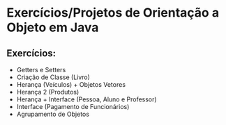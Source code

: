 # Exercícios/Projetos de Orientação a Objeto em Java

## Exercícios:
* Getters e Setters
* Criação de Classe (Livro)
* Herança (Veículos) + Objetos Vetores
* Herança 2 (Produtos)
* Herança + Interface (Pessoa, Aluno e Professor)
* Interface (Pagamento de Funcionários)
* Agrupamento de Objetos


